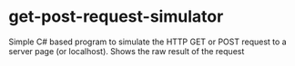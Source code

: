 get-post-request-simulator
==========================

Simple C# based program to simulate the HTTP GET or POST request to a server page (or localhost). Shows the raw result of the request
